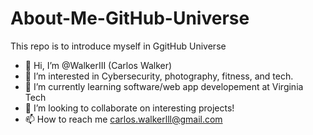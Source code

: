 # About-Me-GitHub-Universe
This repo is to introduce myself in GgitHub Universe


- 👋 Hi, I’m @WalkerIII (Carlos Walker)
- 👀 I’m interested in Cybersecurity, photography, fitness, and tech.
- 🌱 I’m currently learning software/web app developement at Virginia Tech
- 💞️ I’m looking to collaborate on interesting projects!
- 📫 How to reach me carlos.walkerlll@gmail.com
